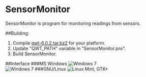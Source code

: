 SensorMonitor
=============

SensorMonitor is program for monitoring readings from sensors.

##Building: 
1. Compile [qwt-6.0.2.tar.bz2](http://sourceforge.net/projects/qwt/files/qwt/6.0.2/qwt-6.0.2.tar.bz2/download "qwt-6.0.2.tar.bz2") for your platform.
2. Update "QWT_PATH" variable in "SensorMonitor.pro".
3. Build SensorMonitor.

##Interface
###MS Windows
![Windows 7](https://raw.github.com/EXLMOTODEV/SensorMonitor/master/screens/screen_win1.png)   
![Windows 7](https://raw.github.com/EXLMOTODEV/SensorMonitor/master/screens/screen_win2.png)
###GNU/Linux
![Linux Mint, GTK+](https://raw.github.com/EXLMOTODEV/SensorMonitor/master/screens/screen_lin1.png)
